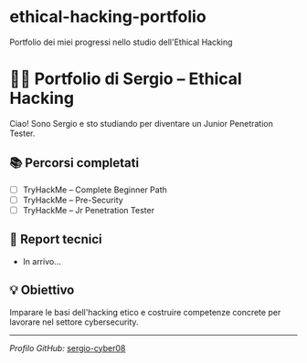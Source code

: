 # ethical-hacking-portfolio
Portfolio dei miei progressi nello studio dell'Ethical Hacking
# 👨‍💻 Portfolio di Sergio – Ethical Hacking

Ciao! Sono Sergio e sto studiando per diventare un Junior Penetration Tester.

## 📚 Percorsi completati
- [ ] TryHackMe – Complete Beginner Path
- [ ] TryHackMe – Pre-Security
- [ ] TryHackMe – Jr Penetration Tester

## 📄 Report tecnici
- In arrivo…

## 💡 Obiettivo
Imparare le basi dell'hacking etico e costruire competenze concrete per lavorare nel settore cybersecurity.

---

*Profilo GitHub:* [sergio-cyber08](https://github.com/sergio-cyber08)
